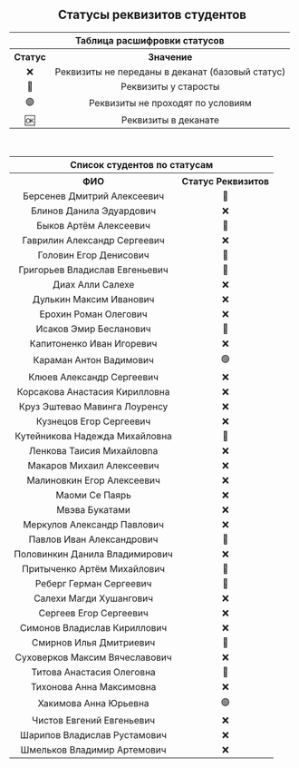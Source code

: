 <h2 align="center">Статусы реквизитов студентов</h2>

<table align="center">
  <tr>
    <th colspan="2" align="center">Таблица расшифровки статусов</th>
  </tr>
  <tr>
    <th align="center">Статус</th>
    <th align="center">Значение</th>
  </tr>
  <tr>
    <td align="center">❌</td>
    <td align="center">Реквизиты не переданы в деканат (базовый статус)</td>
  </tr>
  <tr>
    <td align="center">🔔</td>
    <td align="center">Реквизиты у старосты</td>
  </tr>
  <tr>
    <td align="center">🟣</td>
    <td align="center">Реквизиты не проходят по условиям</td>
  </tr>
  <tr>
    <td align="center">🆗</td>
    <td align="center">Реквизиты в деканате</td>
  </tr>
</table>

<br>

<table align="center">
  <tr>
    <th colspan="2" align="center">Список студентов по статусам</th>
  </tr>
  <tr>
    <th align="center">ФИО</th>
    <th align="center">Статус Реквизитов</th>
  </tr>
  <tr><td align="center">Берсенев Дмитрий Алексеевич</td><td align="center">🔔</td></tr>
  <tr><td align="center">Блинов Данила Эдуардович</td><td align="center">❌</td></tr>
  <tr><td align="center">Быков Артём Алексеевич</td><td align="center">🔔</td></tr>
  <tr><td align="center">Гаврилин Александр Сергеевич</td><td align="center">❌</td></tr>
  <tr><td align="center">Головин Егор Денисович</td><td align="center">🔔</td></tr>
  <tr><td align="center">Григорьев Владислав Евгеньевич</td><td align="center">🔔</td></tr>
  <tr><td align="center">Диах Алли Салехе</td><td align="center">❌</td></tr>
  <tr><td align="center">Дулькин Максим Иванович</td><td align="center">❌</td></tr>
  <tr><td align="center">Ерохин Роман Олегович</td><td align="center">❌</td></tr>
  <tr><td align="center">Исаков Эмир Бесланович</td><td align="center">🔔</td></tr>
  <tr><td align="center">Капитоненко Иван Игоревич</td><td align="center">❌</td></tr>
  <tr><td align="center">Караман Антон Вадимович</td><td align="center">🟣</td></tr>
  <tr><td align="center">Клюев Александр Сергеевич</td><td align="center">❌</td></tr>
  <tr><td align="center">Корсакова Анастасия Кирилловна</td><td align="center">❌</td></tr>
  <tr><td align="center">Круз Эштевао Мавинга Лоуренсу</td><td align="center">❌</td></tr>
  <tr><td align="center">Кузнецов Егор Сергеевич</td><td align="center">❌</td></tr>
  <tr><td align="center">Кутейникова Надежда Михайловна</td><td align="center">🔔</td></tr>
  <tr><td align="center">Ленкова Таисия Михайловna</td><td align="center">❌</td></tr>
  <tr><td align="center">Макаров Михаил Алексеевич</td><td align="center">❌</td></tr>
  <tr><td align="center">Малиновкин Егор Алексеевич</td><td align="center">❌</td></tr>
  <tr><td align="center">Маоми Се Паярь</td><td align="center">❌</td></tr>
  <tr><td align="center">Мвэва Букатами</td><td align="center">❌</td></tr>
  <tr><td align="center">Меркулов Александр Павлович</td><td align="center">❌</td></tr>
  <tr><td align="center">Павлов Иван Александрович</td><td align="center">🔔</td></tr>
  <tr><td align="center">Половинкин Данила Владимирович</td><td align="center">❌</td></tr>
  <tr><td align="center">Притыченко Артём Михайлович</td><td align="center">🔔</td></tr>
  <tr><td align="center">Реберг Герман Сергеевич</td><td align="center">🔔</td></tr>
  <tr><td align="center">Салехи Магди Хушангович</td><td align="center">❌</td></tr>
  <tr><td align="center">Сергеев Егор Сергеевич</td><td align="center">❌</td></tr>
  <tr><td align="center">Симонов Владислав Кириллович</td><td align="center">❌</td></tr>
  <tr><td align="center">Смирнов Илья Дмитриевич</td><td align="center">🔔</td></tr>
  <tr><td align="center">Суховерков Максим Вячеславович</td><td align="center">❌</td></tr>
  <tr><td align="center">Титова Анастасия Олеговна</td><td align="center">🔔</td></tr>
  <tr><td align="center">Тихонова Анна Максимовна</td><td align="center">❌</td></tr>
  <tr><td align="center">Хакимова Анна Юрьевнa</td><td align="center">🟣</td></tr>
  <tr><td align="center">Чистов Евгений Евгеньевич</td><td align="center">❌</td></tr>
  <tr><td align="center">Шарипов Владислав Рустамович</td><td align="center">❌</td></tr>
  <tr><td align="center">Шмельков Владимир Артемович</td><td align="center">❌</td></tr>
</table>

